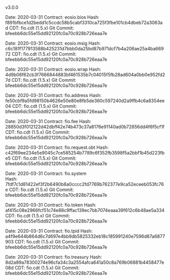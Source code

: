 v3.0.0

Date: 2020-03-31
Contract: eosio.bios
Hash: f891bfbce1d2bedd1c5ccdc58b5cabf3310ca725f3fbe101cb4dbeb72a3063ad
CDT: fio.cdt (1.5.x)
Git Commit: bfeebb6dc55e15dd92120fc0a70c928b726eaa7e
 
Date: 2020-03-31
Contract: eosio.msig
Hash: c6c181f177913588b425231d7bbb0da25bd87b971dcf7b4a206ae25a4ba66972
CDT: fio.cdt (1.5.x)
Git Commit: bfeebb6dc55e15dd92120fc0a70c928b726eaa7e

Date: 2020-03-31
Contract: eosio.wrap
Hash: 4d9b06f62cb3f7666844883bf461535b7c04015f5fb28ad604a0bb0e952fd27d
CDT: fio.cdt (1.5.x)
Git Commit: bfeebb6dc55e15dd92120fc0a70c928b726eaa7e

Date: 2020-03-31
Contract: fio.address 
Hash: fe50cbf9a5fd98150b4626e50e80e8fb5de360c597240d2a9ffb4c6a8354ee04
CDT: fio.cdt (1.5.x)
Git Commit: bfeebb6dc55e15dd92120fc0a70c928b726eaa7e

Date: 2020-03-31
Contract: fio.fee 
Hash: 28850d3f012122d42dbff42e74b473c37a8176e91140ad0b72856dd4f6f5cf1f
CDT: fio.cdt (1.5.x)
Git Commit: bfeebb6dc55e15dd92120fc0a70c928b726eaa7e
	
Date: 2020-03-31
Contract: fio.request.obt 
Hash: c42f69ee234e5e9045c7ce585254b7789c6f352fb3598f5a2bbf1b45d223fbe5
CDT: fio.cdt (1.5.x)
Git Commit: bfeebb6dc55e15dd92120fc0a70c928b726eaa7e

Date: 2020-03-31
Contract: fio.system 	
Hash: 7fdf7c1d81422ef3f2b6490b8a0cccc2fd7769b762377e9ca52eceeb053fc76e
CDT: fio.cdt (1.5.x)
Git Commit: bfeebb6dc55e15dd92120fc0a70c928b726eaa7e
 	
Date: 2020-03-31
Contract: fio.token
Hash: af415c08e2966fcf51c74e88c9ffac139ec7bb7074eaaa39f612c6b48ae5a334
CDT: fio.cdt (1.5.x)
Git Commit: bfeebb6dc55e15dd92120fc0a70c928b726eaa7e
	
Date: 2020-03-31
Contract: fio.tpid 
Hash: a4f9e644b864d6c7d697e4bb9db5825332eb18c185991240e7596d87a6877903
CDT: fio.cdt (1.5.x)
Git Commit: bfeebb6dc55e15dd92120fc0a70c928b726eaa7e

Date: 2020-03-31
Contract: fio.treasury
Hash: 8d2a89a78300274e96cfa34c3a2554afca641a50c8a769b06881b4458477e08d
CDT: fio.cdt (1.5.x)
Git Commit: bfeebb6dc55e15dd92120fc0a70c928b726eaa7e